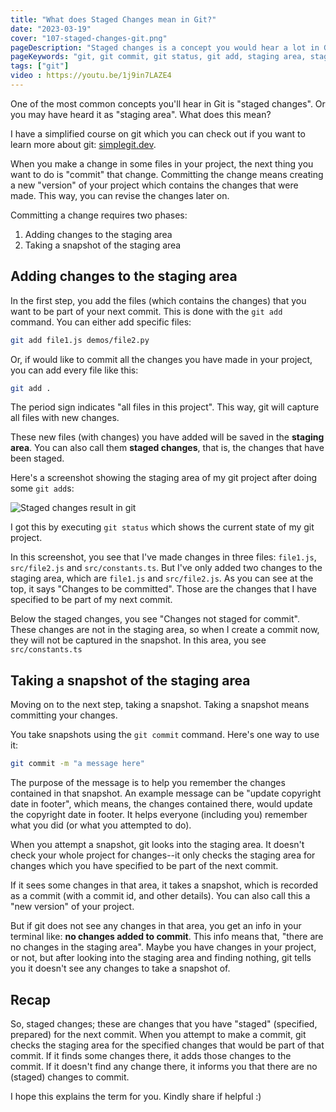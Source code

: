 ```yaml
---
title: "What does Staged Changes mean in Git?"
date: "2023-03-19"
cover: "107-staged-changes-git.png"
pageDescription: "Staged changes is a concept you would hear a lot in Git. In this article, I explain what this term means and how it works with Git"
pageKeywords: "git, git commit, git status, git add, staging area, staged changes, not changed, changes, git project"
tags: ["git"]
video : https://youtu.be/1j9in7LAZE4
---
```


One of the most common concepts you'll hear in Git is "staged changes". Or you may have heard it as "staging area". What does this mean?

I have a simplified course on git which you can check out if you want to learn more about git: [simplegit.dev](https://simplegit.dev/).

When you make a change in some files in your project, the next thing you want to do is "commit" that change. Committing the change means creating a new "version" of your project which contains the changes that were made. This way, you can revise the changes later on.

Committing a change requires two phases:

1. Adding changes to the staging area
2. Taking a snapshot of the staging area

## Adding changes to the staging area

In the first step, you add the files (which contains the changes) that you want to be part of your next commit. This is done with the `git add` command. You can either add specific files:

```bash
git add file1.js demos/file2.py
```

Or, if would like to commit all the changes you have made in your project, you can add every file like this:

```bash
git add .
```

The period sign indicates "all files in this project". This way, git will capture all files with new changes.

These new files (with changes) you have added will be saved in the **staging area**. You can also call them **staged changes**, that is, the changes that have been staged.

Here's a screenshot showing the staging area of my git project after doing some `git add`s:

![Staged changes result in git](/img/posts/staged-changes-git.png)

I got this by executing `git status` which shows the current state of my git project.

In this screenshot, you see that I've made changes in three files: `file1.js`, `src/file2.js` and `src/constants.ts`. But I've only added two changes to the staging area, which are `file1.js` and `src/file2.js`. As you can see at the top, it says "Changes to be committed". Those are the changes that I have specified to be part of my next commit.

Below the staged changes, you see "Changes not staged for commit". These changes are not in the staging area, so when I create a commit now, they will not be captured in the snapshot. In this area, you see `src/constants.ts`

## Taking a snapshot of the staging area

Moving on to the next step, taking a snapshot. Taking a snapshot means committing your changes.

You take snapshots using the `git commit` command. Here's one way to use it:

```bash
git commit -m "a message here"
```

The purpose of the message is to help you remember the changes contained in that snapshot. An example message can be "update copyright date in footer", which means, the changes contained there, would update the copyright date in footer. It helps everyone (including you) remember what you did (or what you attempted to do).

When you attempt a snapshot, git looks into the staging area. It doesn't check your whole project for changes--it only checks the staging area for changes which you have specified to be part of the next commit.

If it sees some changes in that area, it takes a snapshot, which is recorded as a commit (with a commit id, and other details). You can also call this a "new version" of your project.

But if git does not see any changes in that area, you get an info in your terminal like: **no changes added to commit**. This info means that, "there are no changes in the staging area". Maybe you have changes in your project, or not, but after looking into the staging area and finding nothing, git tells you it doesn't see any changes to take a snapshot of.

## Recap

So, staged changes; these are changes that you have "staged" (specified, prepared) for the next commit. When you attempt to make a commit, git checks the staging area for the specified changes that would be part of that commit. If it finds some changes there, it adds those changes to the commit. If it doesn't find any change there, it informs you that there are no (staged) changes to commit.

I hope this explains the term for you. Kindly share if helpful :)
